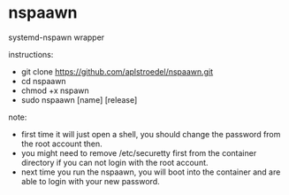 # nspaawn
systemd-nspawn wrapper

instructions:
- git clone https://github.com/aplstroedel/nspaawn.git
- cd nspaawn
- chmod +x nspawn
- sudo nspaawn [name] [release]

note:
- first time it will just open a shell, you should change the password from the root account then.
- you might need to remove /etc/securetty first from the container directory if you can not login with the root account.
- next time you run the nspaawn, you will boot into the container and are able to login with your new password.
